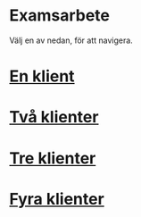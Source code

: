 # Examsarbete

Välj en av nedan, för att navigera. 

# [En klient](One.py)
# [Två klienter](dubbel.py)
# [Tre klienter](Tripple.py)
# [Fyra klienter](Multi.py)
